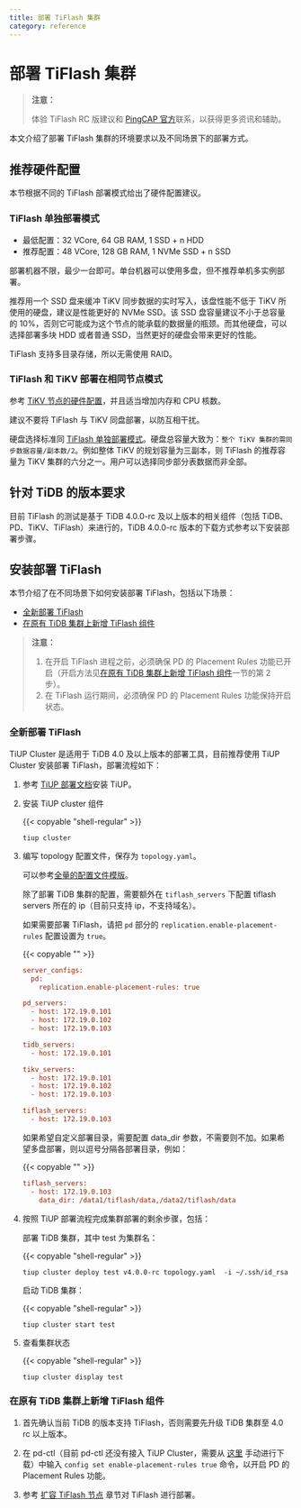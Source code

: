 ```yaml
---
title: 部署 TiFlash 集群
category: reference
---
```


# 部署 TiFlash 集群

> **注意：**
>
> 体验 TiFlash RC 版建议和 [PingCAP 官方](mailto:info@pingcap.com)联系，以获得更多资讯和辅助。

本文介绍了部署 TiFlash 集群的环境要求以及不同场景下的部署方式。

## 推荐硬件配置

本节根据不同的 TiFlash 部署模式给出了硬件配置建议。

### TiFlash 单独部署模式

* 最低配置：32 VCore, 64 GB RAM, 1 SSD + n HDD
* 推荐配置：48 VCore, 128 GB RAM, 1 NVMe SSD + n SSD

部署机器不限，最少一台即可。单台机器可以使用多盘，但不推荐单机多实例部署。

推荐用一个 SSD 盘来缓冲 TiKV 同步数据的实时写入，该盘性能不低于 TiKV 所使用的硬盘，建议是性能更好的 NVMe SSD。该 SSD 盘容量建议不小于总容量的 10%，否则它可能成为这个节点的能承载的数据量的瓶颈。而其他硬盘，可以选择部署多块 HDD 或者普通 SSD，当然更好的硬盘会带来更好的性能。

TiFlash 支持多目录存储，所以无需使用 RAID。

### TiFlash 和 TiKV 部署在相同节点模式

参考 [TiKV 节点的硬件配置](/how-to/deploy/hardware-recommendations.md#服务器建议配置)，并且适当增加内存和 CPU 核数。

建议不要将 TiFlash 与 TiKV 同盘部署，以防互相干扰。

硬盘选择标准同 [TiFlash 单独部署模式](#tiflash-单独部署模式)。硬盘总容量大致为：`整个 TiKV 集群的需同步数据容量/副本数/2`。例如整体 TiKV 的规划容量为三副本，则 TiFlash 的推荐容量为 TiKV 集群的六分之一。用户可以选择同步部分表数据而非全部。

## 针对 TiDB 的版本要求

目前 TiFlash 的测试是基于 TiDB 4.0.0-rc 及以上版本的相关组件（包括 TiDB、PD、TiKV、TiFlash）来进行的，TiDB 4.0.0-rc 版本的下载方式参考以下安装部署步骤。

## 安装部署 TiFlash

本节介绍了在不同场景下如何安装部署 TiFlash，包括以下场景：

- [全新部署 TiFlash](#全新部署-tiflash)
- [在原有 TiDB 集群上新增 TiFlash 组件](#在原有-tidb-集群上新增-tiflash-组件)

> **注意：**
>
> 1. 在开启 TiFlash 进程之前，必须确保 PD 的 Placement Rules 功能已开启（开启方法见[在原有 TiDB 集群上新增 TiFlash 组件](#在原有-tidb-集群上新增-tiflash-组件)一节的第 2 步）。
> 2. 在 TiFlash 运行期间，必须确保 PD 的 Placement Rules 功能保持开启状态。

### 全新部署 TiFlash

TiUP Cluster 是适用于 TiDB 4.0 及以上版本的部署工具，目前推荐使用 TiUP Cluster 安装部署 TiFlash，部署流程如下：

1. 参考 [TiUP 部署文档](/how-to/deploy/orchestrated/tiup.md)安装 TiUP。

2. 安装 TiUP cluster 组件

    {{< copyable "shell-regular" >}}

    ```shell
    tiup cluster
    ```

3. 编写 topology 配置文件，保存为 `topology.yaml`。

    可以参考[全量的配置文件模版](https://github.com/pingcap-incubator/tiops/blob/master/topology.example.yaml)。

    除了部署 TiDB 集群的配置，需要额外在 `tiflash_servers` 下配置 tiflash servers 所在的 ip（目前只支持 ip，不支持域名）。

    如果需要部署 TiFlash，请把 `pd` 部分的 `replication.enable-placement-rules` 配置设置为 `true`。

    {{< copyable "" >}}

    ```ini
    server_configs:
      pd:
        replication.enable-placement-rules: true

    pd_servers:
      - host: 172.19.0.101
      - host: 172.19.0.102
      - host: 172.19.0.103

    tidb_servers:
      - host: 172.19.0.101

    tikv_servers:
      - host: 172.19.0.101
      - host: 172.19.0.102
      - host: 172.19.0.103

    tiflash_servers:
      - host: 172.19.0.103
    ```

    如果希望自定义部署目录，需要配置 data_dir 参数，不需要则不加。如果希望多盘部署，则以逗号分隔各部署目录，例如：

    {{< copyable "" >}}

    ```ini
    tiflash_servers:
      - host: 172.19.0.103
        data_dir: /data1/tiflash/data,/data2/tiflash/data
    ```

4. 按照 TiUP 部署流程完成集群部署的剩余步骤，包括：

    部署 TiDB 集群，其中 test 为集群名：

    {{< copyable "shell-regular" >}}

    ```shell
    tiup cluster deploy test v4.0.0-rc topology.yaml  -i ~/.ssh/id_rsa
    ```

    启动 TiDB 集群：

    {{< copyable "shell-regular" >}}

    ```shell
    tiup cluster start test
    ```

5. 查看集群状态

    {{< copyable "shell-regular" >}}

    ```shell
    tiup cluster display test
    ```

### 在原有 TiDB 集群上新增 TiFlash 组件

1. 首先确认当前 TiDB 的版本支持 TiFlash，否则需要先升级 TiDB 集群至 4.0 rc 以上版本。

2. 在 pd-ctl（目前 pd-ctl 还没有接入 TiUP Cluster，需要从 [这里](https://download.pingcap.org/tidb-v4.0.0-rc-linux-amd64.tar.gz) 手动进行下载）中输入 `config set enable-placement-rules true` 命令，以开启 PD 的 Placement Rules 功能。

3. 参考 [扩容 TiFlash 节点](/how-to/scale/with-tiup.md#2-扩容-tiflash-节点) 章节对 TiFlash 进行部署。
